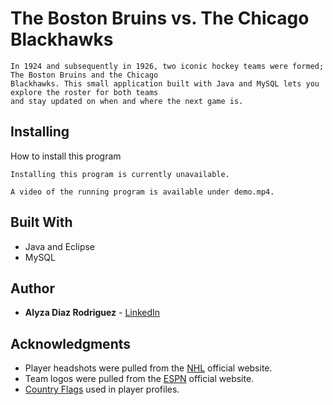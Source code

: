 # The Boston Bruins vs. The Chicago Blackhawks
```
In 1924 and subsequently in 1926, two iconic hockey teams were formed; The Boston Bruins and the Chicago
Blackhawks. This small application built with Java and MySQL lets you explore the roster for both teams 
and stay updated on when and where the next game is.
```

## Installing
How to install this program
```
Installing this program is currently unavailable.

A video of the running program is available under demo.mp4.
```

## Built With
* Java and Eclipse
* MySQL

## Author
* **Alyza Diaz Rodriguez** - [LinkedIn](http://www.linkedin.com/in/alyzadiaz)

## Acknowledgments
* Player headshots were pulled from the [NHL](http://www.nhl.com) official website.
* Team logos were pulled from the [ESPN](http://www.espn.com) official website.
* [Country Flags](http://www.countryflags.com) used in player profiles.
